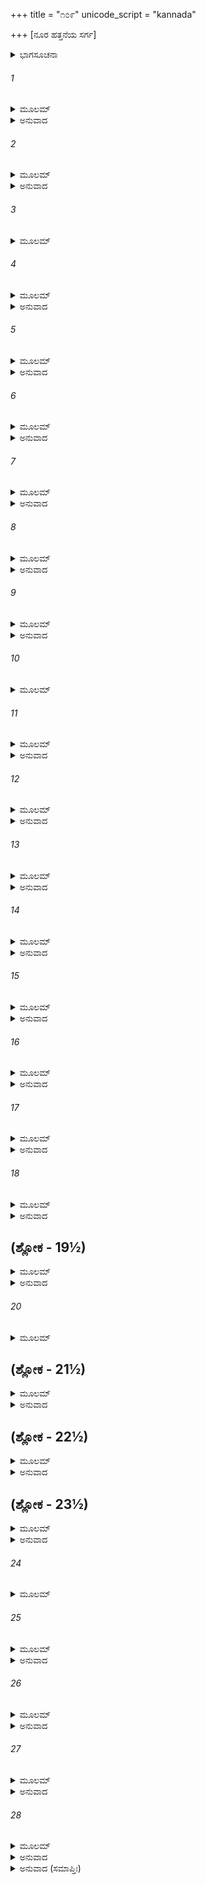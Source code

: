 +++
title = "೧೦೯"
unicode_script = "kannada"

+++
[ನೂರ ಹತ್ತನೆಯ ಸರ್ಗ]



<details><summary>ಭಾಗಸೂಚನಾ</summary>

ಶ್ರೀರಾಮನು ಅನುಜರೊಡನೆ ತನ್ನ ಸ್ವರೂಪನಾದ ಮಹಾವಿಷ್ಣುವಿನಲ್ಲಿ ಐಕ್ಯ ಹೊಂದುವುದು, ಜೊತೆಗೆ ಬಂದಿರುವ ಸಮಸ್ತರಿಗೂ ಸಂತಾನಕ ಲೋಕದ ಪ್ರಾಪ್ತಿ
</details>

###### 1


<details><summary>ಮೂಲಮ್</summary>

ಅಧ್ಯರ್ಧಯೋಜನಂ ಗತ್ವಾ ನದೀಂ ಪಶ್ಚಾನ್ಮುಖಾಶ್ರಿತಾಮ್ ।  
ಸರಯೂಂ ಪುಣ್ಯ ಸಲಿಲಾಂ ದದರ್ಶ ರಘುನಂದನಃ ॥
</details>

<details><summary>ಅನುವಾದ</summary>

ಅಯೋಧ್ಯೆಯಿಂದ ಒಂದೂವರೆ ಯೋಜನ ದೂರ ಹೋದ ಬಳಿಕ ಶ್ರೀರಾಮನು ಪಶ್ಚಿಮ ದಿಕ್ಕಿನಲ್ಲಿರುವ ಪುಣ್ಯೋದಕದಿಂದ ಕೂಡಿದ ಸರಯೂ ನದಿಯನ್ನು ದರ್ಶಿಸಿದನು.॥1॥
</details>

###### 2


<details><summary>ಮೂಲಮ್</summary>

ತಾಂ ನದೀಮಾಕುಲಾವರ್ತಾಂಸರ್ವತ್ರಾನುಸರನ್ನೃಪಃ ।  
ಆಗತಃ ಸಪ್ರಜೋ ರಾಮಸ್ತಂ ದೇಶಂ ರಘುನಂದನಃ ॥
</details>

<details><summary>ಅನುವಾದ</summary>

ಸರಯೂ ನದಿಯಲ್ಲಿ ಎಲ್ಲೆಡೆ ಸುಳಿಗಳಿದ್ದವು. ಅಲ್ಲಿ ಎಲ್ಲೆಡೆ ತಿರುಗಾಡಿ ರಘುನಂದನ ಶ್ರೀರಾಮನು ಪ್ರಜಾಜನರೊಂದಿಗೆ ಒಂದು ಉತ್ತಮ ಸ್ಥಾನಕ್ಕೆ ತಲುಪಿದನು.॥2॥
</details>

###### 3


<details><summary>ಮೂಲಮ್</summary>

ಅಥ ತಸ್ಮಿನ್ಮುಹೂರ್ತೇ ತು ಬ್ರಹ್ಮಾ ಲೋಕಪಿತಾಮಹಃ ।  
ಸರ್ವೈಃಪರಿವೃತೋ ದೇವೈರ್ಋಷಿಭಿಶ್ಚ ಮಹಾತ್ಮಭಿಃ ॥
</details>

###### 4


<details><summary>ಮೂಲಮ್</summary>

ಆಯಯೌ ಯತ್ರ ಕಾಕುತ್ಸ್ಥಃ ಸ್ವರ್ಗಾಯ ಸಮುಪಸ್ಥಿತಃ ।  
ವಿಮಾನಶತಕೋಟೀಭಿರ್ದಿವ್ಯಾಭಿರಭಿಸಂವೃತಃ ॥
</details>

<details><summary>ಅನುವಾದ</summary>

ಆಗಲೇ ಲೋಕಪಿತಾಮಹ ಬ್ರಹ್ಮದೇವರು ಸಮಸ್ತ ದೇವತೆಗಳಿಂದ ಹಾಗೂ ಋಷಿಗಳಿಂದ ಸಂವೃತನಾಗಿ ಶ್ರೀರಘುನಾಥನು ಪರಮಧಾಮಕ್ಕೆ ತೆರಳಲು ನಿಂತಿದ್ದ ಸ್ಥಲಕ್ಕೆ ಬಂದು ತಲುಪಿದರು. ಅವರೊಂದಿಗೆ ಕೋಟಿ-ಕೋಟಿ ದಿವ್ಯ ವಿಮಾನಗಳು ಶೋಭಿಸುತ್ತಿದ್ದವು.॥3-4॥
</details>

###### 5


<details><summary>ಮೂಲಮ್</summary>

ದಿವ್ಯತೇಜೋವೃತಂವ್ಯೋಮ ಜ್ಯೋತಿರ್ಭೂತಮನುತ್ತಮಮ್ ।  
ಸ್ವಯಂಪ್ರಭೈಃ ಸ್ವತೇಜೋಭಿಃ ಸ್ವರ್ಗಿಭಿಃ ಪುಣ್ಯಕರ್ಮಭಿಃ ॥
</details>

<details><summary>ಅನುವಾದ</summary>

ಆಕಾಶ ಮಂಡಲವೆಲ್ಲ ದಿವ್ಯತೇಜದಿಂದ ವ್ಯಾಪ್ತವಾಗಿ ಅತ್ಯಂತ ಜ್ಯೋತಿರ್ಮಯವಾಗುತ್ತಿತ್ತು. ಪುಣ್ಯಕರ್ಮಮಾಡುವ ಸ್ವರ್ಗವಾಸೀಗಳು ಸ್ವಯಂ ಪ್ರಕಾಶಿತರಾಗಿ ತಮ್ಮ ತೇಜದಿಂದ ಆ ಸ್ಥಾನವನ್ನು ಬೆಳಗಿಸುತ್ತಿದ್ದರು.॥5॥
</details>

###### 6


<details><summary>ಮೂಲಮ್</summary>

ಪುಣ್ಯಾ ವಾತಾ ವವುಶ್ಚೈವ ಗಂಧವಂತಃ ಸುಖಪ್ರದಾಃ ।  
ಪಪಾತ ಪುಷ್ಪವೃಷ್ಟಿಶ್ಚ ದೇವೈರ್ಮುಕ್ತಾ ಮಹೌಘವತ್ ॥
</details>

<details><summary>ಅನುವಾದ</summary>

ಪರಮ ಪವಿತ್ರ, ಸುಗಂಧಿತ, ಸುಖದಾಯಕ ಮಂದಾನಿಲ ಬೀಸತೊಡಗಿತು. ದೇವತೆಗಳು ಸುರಿಸುವ ರಾಶಿ-ರಾಶಿ ದಿವ್ಯಪುಷ್ಪಗಳ ಭಾರೀ ವರ್ಷಾ ಆಗತೊಡಗಿತು.॥6॥
</details>

###### 7


<details><summary>ಮೂಲಮ್</summary>

ತಸ್ಮಿಂಸ್ತೂರ್ಯಶತೈಃ ಕೀರ್ಣೇಗಂಧರ್ವಾಪ್ಸರಸಂಕುಲೇ ।  
ಸರಯೂಸಲಿಲಂ ರಾಮಃ ಪದ್ಭ್ಯಾಂ ಸಮುಪಚಕ್ರಮೇ ॥
</details>

<details><summary>ಅನುವಾದ</summary>

ಆಗ ನೂರಾರು ವಾದ್ಯಗಳು ಮೊಳಗಿದವು, ಗಂಧರ್ವರು ಮತ್ತು ಅಪ್ಸರೆಯರಿಂದ ಅಲ್ಲಿಯ ಜಾಗ ತುಂಬಿ ಹೋಯಿತು. ಅಷ್ಟರಲ್ಲಿ ಶ್ರೀರಾಮಚಂದ್ರನು ಸರಯೂ ಜಲವನ್ನು ಪ್ರವೇಶಿಸಲು ಮುಂದಡಿಯಿಟ್ಟನು.॥7॥
</details>

###### 8


<details><summary>ಮೂಲಮ್</summary>

ತತಃ ಪಿತಾಮಹೋ ವಾಣೀಂ ತ್ವಂತರಿಕ್ಷಾದಭಾಷತ ।  
ಆಗಚ್ಛ ವಿಷ್ಣೋ ಭದ್ರಂ ತೇ ದಿಷ್ಟ್ಯಾ ಪ್ರಾಪ್ತೋಽಸಿ ರಾಘವ ॥
</details>

<details><summary>ಅನುವಾದ</summary>

ಆಗ ಬ್ರಹ್ಮದೇವರು ಆಕಾಶದಿಂದ ನುಡಿದರು - ಶ್ರೀವಿಷ್ಣುಸ್ವರೂಪ ರಘುನಂದನ! ಬಾ ಬಾ! ನಿನಗೆ ಮಂಗಳವಾಗಲಿ. ನೀನು ಪರಮಧಾಮಕ್ಕೆ ಆಗಮಿಸುವುದು ನಮ್ಮ ಸೌಭಾಗ್ಯವಾಗಿದೆ.॥8॥
</details>

###### 9


<details><summary>ಮೂಲಮ್</summary>

ಭ್ರಾತೃಭಿಃ ಸಹ ದೇವಾಭೈಃ ಪ್ರವಿಶಸ್ವ ಸ್ವಿಕಾಂ ತನುಮ್ ।  
ಯಾಮಿಚ್ಛಸಿ ಮಹಾಬಾಹೋ ತಾಂ ತನುಂ ಪ್ರವಿಶ ಸ್ವಕಾಮ್ ॥
</details>

<details><summary>ಅನುವಾದ</summary>

ಮಹಾಬಾಹೋ! ದೇವತುಲ್ಯ ತೇಜಸ್ವೀ ಸಹೋದರರೊಂದಿಗೆ ನಿನ್ನ ಸ್ವರೂಪಭೂತ ಲೋಕ ವನ್ನು ಪ್ರವೇಶಿಸು. ನೀನು ಬಯಸಿದ ಸ್ವರೂಪದಿಂದಲೇ ಪ್ರವೇಶಮಾಡು.॥9॥
</details>

###### 10


<details><summary>ಮೂಲಮ್</summary>

ವೈಷ್ಣವೀಂ ತಾಂ ಮಹಾತೇಜೋ ಯದ್ವಾಽಽಕಾಶಂ ಸನಾತನಮ್ ।  
ತ್ವಂ ಹಿ ಲೋಕಗತಿರ್ದೇವ ನ ತ್ವಾಂ ಕೇಚಿತ್ಪ್ರಜಾನತೇ ॥
</details>

###### 11


<details><summary>ಮೂಲಮ್</summary>

ಋತೇ ಮಾಯಾಂ ವಿಶಾಲಾಕ್ಷೀಂ ತವಪೂರ್ವಪರಿಗ್ರಹಾಮ್ ।  
ತ್ವಾಮಚಿಂತ್ಯಂ ಮಹದ್ಭೂತಮಕ್ಷಯಂ ಚಾಜರಂ ತಥಾ ।  
ಯಾಮಿಚ್ಛಸಿ ಮಹಾತೇಜಸ್ತಾಂ ತನುಂ ಪ್ರವಿಶ ಸ್ವಯಮ್ ॥
</details>

<details><summary>ಅನುವಾದ</summary>

ಮಹಾತೇಜಸ್ವೀ ಪರಮೇಶ್ವರ! ನೀನು ಇಚ್ಛಿಸುವೆಯಾದರೆ ಚತುರ್ಭುಜ ವಿಷ್ಣುರೂಪದಲ್ಲೇ ಪ್ರವೇಶಿಸು, ಅಥವಾ ತನ್ನ ಸನಾತನ ಆಕಾಶಮಯ ಅವ್ಯಕ್ತ ಬ್ರಹ್ಮರೂಪದಲ್ಲಿ ವಿರಾಜಮಾನನಾಗು. ದೇವ! ನೀನೇ ಸಮಸ್ತ ಲೋಕಗಳ ಆಶ್ರಯವಾಗಿರುವೆ. ನಿನ್ನ ಪುರಾತನ ಪತ್ನೀ ಯೋಗಮಾಯಾ ಸ್ವರೂಪಳಾದ, ವಿಶಾಲಾಕ್ಷಿಯಾದ ಸೀತಾದೇವಿಯ ಹೊರತು ಬೇರೆ ಯಾರಿಗೂ ನಿನ್ನ ನಿಜ ಸ್ವರೂಪ ತಿಳಿಯದು; ಏಕೆಂದರೆ ನೀನು ಅಚಿಂತ್ಯನು, ಮಹಾಸತ್ತ್ವನು, ಅವಿನಾಶಿಯು, ಆದಿಮಧ್ಯಾಂತರಹಿತನು, ಜರಾಮರಣರಹಿತನು. ಈಗ ನೀನು ಯಾವು ಸ್ವರೂಪದಲ್ಲಿ ಪ್ರವೇಶಿಸಲು ಬಯಸುವೆಯೋ ಆ ಸ್ವರೂಪದಲ್ಲಿ ಸೇರಿಕೋ.॥10-11॥
</details>

###### 12


<details><summary>ಮೂಲಮ್</summary>

ಪಿತಾಮಹವಚಃ ಶ್ರುತ್ವಾ ವಿನಿಶ್ಚಿತ್ಯ ಮಹಾಮತಿಃ ।  
ವಿವೇಶ ವೈಷ್ಣವಂ ತೇಜಃ ಸಶರೀರಃ ಸಹಾನುಜಃ ॥
</details>

<details><summary>ಅನುವಾದ</summary>

ಪಿತಾಮಹ ಬ್ರಹ್ಮದೇವರ ಮಾತನ್ನು ಕೇಳಿ ಪರಮ ಬುದ್ಧಿವಂತ ಶ್ರೀರಾಮನು ಏನೋ ನಿಶ್ಚಯಿಸಿ ಸಹೋದರರೊಂದಿಗೆ ಶರೀರಸಹಿತ ತನ್ನ ವೈಷ್ಣವ ತೇಜಸ್ಸಿನಲ್ಲಿ ಪ್ರವೇಶಿಸಿದನು.॥12॥
</details>

###### 13


<details><summary>ಮೂಲಮ್</summary>

ತತೋ ವಿಷ್ಣುಮಯಂ ದೇವಂಪೂಜಯಂತಿ ಸ್ಮ ದೇವತಾಃ ।  
ಸಾಧ್ಯಾ ಮರುದ್ಗಣಾಶ್ಚೈವ ಸೇಂದ್ರಾಃ ಸಾಗ್ನಿ ಪುರೋಗಮಾಃ ॥
</details>

<details><summary>ಅನುವಾದ</summary>

ಮತ್ತೆ ಇಂದ್ರಾಗ್ನಿ ಆದಿ ಎಲ್ಲ ದೇವತೆಗಳು, ಸಾಧ್ಯರು, ಮರುದ್ಗಣರು, ವಿಷ್ಣುಸ್ವರೂಪದಲ್ಲಿ ಸ್ಥಿತನಾದ ಭಗವಾನ್ ಶ್ರೀರಾಮನನ್ನು ಸ್ತುತಿಸಿ ಪೂಜಿಸ ತೊಡಗಿದರು.॥13॥
</details>

###### 14


<details><summary>ಮೂಲಮ್</summary>

ಯೇ ಚ ದಿವ್ಯಾ ಋಷಿಗಣಾ ಗಂಧರ್ವಾಪ್ಸರಸಶ್ಚ ಯಾಃ ।  
ಸುಪರ್ಣನಾಗಯಕ್ಷಾಶ್ಚ  ದೈತ್ಯ ದಾನವರಾಕ್ಷಸಾಃ ॥
</details>

<details><summary>ಅನುವಾದ</summary>

ಅನಂತರ ದಿವ್ಯಋಷಿ, ಗಂಧರ್ವರು, ಅಪ್ಸರೆಯರು, ಗರುಡ, ನಾಗ, ದೈತ್ಯ, ದಾನವ, ರಾಕ್ಷಸ ಇವರೆಲ್ಲರೂ ಭಗವಂತನ ಗುಣಗಾನ ಮಾಡತೊಡಗಿದರು.॥14॥
</details>

###### 15


<details><summary>ಮೂಲಮ್</summary>

ಸರ್ವಂ ಪುಷ್ಟಂ ಪ್ರಮುದಿತಂ ಸುಸಂಪೂರ್ಣಮನೋರಥಮ್ ।  
ಸಾಧುಸಾಧ್ವಿತಿ ತೈರ್ದೇವೈಸಿದಿವಂ ಗತಕಲ್ಮಷಮ್ ॥
</details>

<details><summary>ಅನುವಾದ</summary>

ಅವರು ಸ್ತುತಿಸುತ್ತಾರೆ- ಪ್ರಭೋ ! ನೀನು ಇಲ್ಲಿಗೆ ಪದಾರ್ಪಣ ಮಾಡಿದ್ದರಿಂದ ದೇವಲೋಕ ವಾಸಿಗಳ ಸಮುದಾಯ ಸಲ ಮನೋರಥವಾದ್ದರಿಂದ ಹೃಷ್ಟ-ಪುಷ್ಟ ಹಾಗೂ ಆನಂದ ಮಗ್ನವಾಯಿತು. ಎಲ್ಲರ ಪಾಪ-ತಾಪ ನಾಶವಾಗಿ ಹೋದುವು. ಸ್ವಾಮಿ! ನೀನು ಮಾಡಿದ ಕಾರ್ಯವು ಅತ್ಯಂತ ಸಾಧುವಾಗಿದೆ.॥15॥
</details>

###### 16


<details><summary>ಮೂಲಮ್</summary>

ಅಥ ವಿಷ್ಣುರ್ಮಹಾತೇಜಾಃ ಪಿತಾಮಹಮುವಾಚಹ ।  
ಏಷಾಂ ಲೋಕಂ ಜನೌಘಾನಾಂ ದಾತುಮರ್ಹಸಿಸುವ್ರತ ॥
</details>

<details><summary>ಅನುವಾದ</summary>

ಅನಂತರ ವಿಷ್ಣು ರೂಪದಲ್ಲಿ ವಿರಾಜಿಸುತ್ತಿದ್ದ ಮಹಾತೇಜಸ್ವೀ ಶ್ರೀರಾಮನು ಬ್ರಹ್ಮ ದೇವರಲ್ಲಿ ಹೇಳಿದನು - ಸುವ್ರತ ಪಿತಾಮಹನೇ! ಈ ಸಮಸ್ತ ಜನಸಮುದಾಯಕ್ಕೂ ನೀನು ಉತ್ತಮ ಲೋಕವನ್ನು ಅನುಗ್ರಹಿಸು.॥16॥
</details>

###### 17


<details><summary>ಮೂಲಮ್</summary>

ಇಮೇ ಹಿ ಸರ್ವೇ ಸ್ನೇಹಾನ್ಮಾಮನುಯಾತಾ ಮನಸ್ವಿನಃ ।  
ಭಕ್ತಾ ಹಿ ಭಜಿತವ್ಯಾಶ್ಚ ತ್ಯಕ್ತಾತ್ಮಾನಶ್ಚ ಮತ್ಕೃತೇ ॥
</details>

<details><summary>ಅನುವಾದ</summary>

ಇವರೆಲ್ಲರೂ ಸ್ನೇಹಪರ ವಶರಾಗಿ ನನ್ನ ಹಿಂದೆ ಬಂದಿರುವರು. ಇವರೆಲ್ಲರೂ ಯಶಸ್ವೀ ನನ್ನ ಭಕ್ತರಾಗಿದ್ದಾರೆ. ಇವರು ನನಗಾಗಿ ತಮ್ಮ ಲೌಕಿಕ ಸುಖಗಳನ್ನು ತ್ಯಜಿಸಿರುವರು; ಆದ್ದರಿಂದ ಇವರು ನನ್ನ ಅನುಗ್ರಹಕ್ಕೆ ಸರ್ವಥಾ ಪಾತ್ರರಾಗಿದ್ದಾರೆ.॥17॥
</details>

###### 18


<details><summary>ಮೂಲಮ್</summary>

ತಚ್ಛ್ರುತ್ವಾ ವಿಷ್ಣುವಚನಂ ಬ್ರಹ್ಮಾ ಲೋಕಗುರುಃ ಪ್ರಭುಃ ।  
ಲೋಕಾನ್ಸಂತಾನಕಾನ್ನಾಮ ಯಾಸ್ಯಂತೀಮೇಸಮಾಗತಾಃ ॥
</details>

<details><summary>ಅನುವಾದ</summary>

ಭಗವಾನ್ ವಿಷ್ಣುವಿನ ಮಾತನ್ನು ಕೇಳಿ ಲೋಕಗುರು ಭಗವಾನ್ ಬ್ರಹ್ಮದೇವರು ಹೇಳಿದರು - ಭಗವಂತಾ! ಇಲ್ಲಿಗೆ ಬಂದಿರುವ ಇವರೆಲ್ಲರೂ ‘ಸಾಂತಾನಿಕ’ ಎಂಬ ಲೋಕಕ್ಕೆ ಹೋಗುವರು.॥18॥
</details>

## (ಶ್ಲೋಕ - 19½)


<details><summary>ಮೂಲಮ್</summary>

ಯಚ್ಚ ತಿರ್ಯಗ್ಗತಂ ಕಿಂಚಿತ್ತ್ವಾಮೇವಮನುಚಿಂತಯತ್ ।  
ಪ್ರಾಣಾಂಸ್ತ್ಯಕ್ಷತಿಭಕ್ತ್ಯಾ ತತ್ಸಂತಾನೇಷು ನಿವತ್ಸ್ಯತಿ ॥  
ಸರ್ವೈರ್ಬ್ರಹ್ಮಗುಣೈರ್ಯುಕ್ತೇ ಬ್ರಹ್ಮಲೋಕಾದನಂತರೇ ।
</details>

<details><summary>ಅನುವಾದ</summary>

ಪಶು-ಪಕ್ಷಿ ಯೋನಿಯಲ್ಲಿ ಬಿದ್ದಿರುವ ಜೀವಿಗಳಲ್ಲಿ ಯಾರೇ ನಿನ್ನನ್ನು ಭಕ್ತಿಭಾವದಿಂದ ಚಿಂತಿಸುತ್ತಾ ತಮ್ಮ ಪ್ರಾಣಗಳನ್ನು ಪರಿತ್ಯಜಿಸುವರೋ ಅವರೂ ಕೂಡ ಸಂತಾನಕ ಲೋಕದಲ್ಲೇ ವಾಸಿಸುವರು. ಈ ಸಂತಾನಕ ಲೋಕವು ಬ್ರಹ್ಮಲೋಕದ ನಿಕಟವಾಗಿದೆ. (ಸಾಕೇತಧಾಮದ್ದೇ ಅಂಗವಾಗಿದೆ) ಅದು ಬ್ರಹ್ಮನ ಸತ್ಯ-ಸಂಕಲ್ಪತ್ವ ಮೊದಲಾದ ಎಲ್ಲ ಉತ್ತಮ ಗುಣಗಳಿಂದ ಕೂಡಿದೆ. ಅದರಲ್ಲೇ ಈ ನಿನ್ನ ಭಕ್ತ ಜನರು ವಾಸಿಸುವರು.॥19½॥
</details>

###### 20


<details><summary>ಮೂಲಮ್</summary>

ವಾನರಾಶ್ಚ ಸ್ವಿಕಾಂ ಯೋನಿಮೃಕ್ಷಾಶ್ಚೈವ ತಥಾ ಯಯುಃ ॥
</details>

## (ಶ್ಲೋಕ - 21½)


<details><summary>ಮೂಲಮ್</summary>

ಯೇಭ್ಯೋ ವಿನಿಃಸೃತಾಃ ಸರ್ವೇ ಸುರೇಭ್ಯಃಸುರಸಂಭವಾಃ ।  
ತೇಷು ಪ್ರವಿವಿಶೇ ಚೈವ ಸುಗ್ರೀವಃ ಸೂರ್ಯಮಂಡಲಮ್ ॥  
ಪಶ್ಯತಾಂ ಸರ್ವದೇವಾನಾಂ ಸ್ವಾನ್ ಪಿತೃನ್ ಪ್ರತಿಪೇದಿರೇ ।
</details>

<details><summary>ಅನುವಾದ</summary>

ವಾನರರು, ಕರಡಿಗಳು ಯಾವ ದೇವತೆಗಳಿಂದ ಉತ್ಪನ್ನರಾಗಿದ್ದರೋ, ಆಯಾ ದೇವತೆಗಳಲ್ಲಿಯೇ ಸೇರಿಕೊಳ್ಳುವರು. ಸುಗ್ರೀವನು ಸೂರ್ಯಮಂಡಲವನ್ನು ಸೇರಿಕೊಳ್ಳುವನು. ಸಮಸ್ತ ದೇವತೆಗಳು ನೋಡು-ನೋಡುತ್ತಿರುವಂತೆಯೇ ಋಕ್ಷ-ವಾನರರೆಲ್ಲರೂ ತಮ್ಮ-ತಮ್ಮ ಪಿತೃಗಳಲ್ಲಿ ಸೇರಿಕೊಂಡವು.॥20-21½॥
</details>

## (ಶ್ಲೋಕ - 22½)


<details><summary>ಮೂಲಮ್</summary>

ತಥಾ ಬ್ರುವತಿದೇವೇಶೇ ಗೋಪ್ರತಾರಮುಪಾಗತಾಃ ॥  
ಭೇಜಿರೇ ಸರಯೂಂ ಸರ್ವೇಹರ್ಷಪೂರ್ಣಾಶ್ರುವಿಕ್ಲವಾಃ ।
</details>

<details><summary>ಅನುವಾದ</summary>

ದೇವೇಶ್ವರ ಬ್ರಹ್ಮದೇವರು ಸಂತಾನಕ ಲೋಕದ ಘೋಷಣೆ ಮಾಡಿದಾಗ ಸರಯೂವಿನ ಗೋಪ್ರತಾರಘಾಟಿನಲ್ಲಿ ಬಂದಿರುವ ಎಲ್ಲ ಜನರು ಆನಂದಾಶ್ರು ಹರಿಸುತ್ತಾ ಸರಯೂ ನೀರಿನಲ್ಲಿ ಮುಳುಗು ಹಾಕಿದರು.॥22½॥
</details>

## (ಶ್ಲೋಕ - 23½)


<details><summary>ಮೂಲಮ್</summary>

ಅವಗಾಹ್ಯಾಪ್ಸು ಯೋ ಯೋ ವೈ ಪ್ರಾಣಾಂಸ್ತ್ಯಕ್ತ್ವಾ ಪ್ರಹೃಷ್ಟವತ್ ॥  
ಮಾನುಷಂ ದೇಹಮುತ್ಸೃಜ್ಯ ವಿಮಾನಂಸೋಧ್ಯರೋಹತ ।
</details>

<details><summary>ಅನುವಾದ</summary>

ನೀರಿನಲ್ಲಿ ಮುಳುಗುತ್ತಿರುವಂತೆ ಅಲ್ಲಲ್ಲೇ ಬಹಳ ಹರ್ಷದೊಂದಿಗೆ ಪ್ರಾಣಗಳನ್ನು, ಮನುಷ್ಯ ಶರೀರವನ್ನು ತ್ಯಜಿಸಿ ವಿಮಾನವನ್ನು ಅಡರಿದರು.॥23½॥
</details>

###### 24


<details><summary>ಮೂಲಮ್</summary>

ತಿರ್ಯಗ್ಯೋನಿಗತಾನಾಂ ಚ ಶತಾನಿ ಸರಯೂಜಲಮ್ ॥
</details>

###### 25


<details><summary>ಮೂಲಮ್</summary>

ಸಂಪ್ರಾಪ್ಯ ತ್ರಿದಿವಂ ಜಗ್ಮುಃ ಪ್ರಭಾಸುರವಪೂಂಷಿ ತು ।  
ದಿವ್ಯಾ ದಿವ್ಯೇನ ವಪುಷಾ ದೇವಾ ದೀಪ್ತಾ ಇವಾಭವನ್ ॥
</details>

<details><summary>ಅನುವಾದ</summary>

ಪಶು-ಪಕ್ಷಿ ಯೋನಿಯಲ್ಲಿದ್ದ ನೂರಾರು ಪ್ರಾಣಿಗಳು ಸರಯೂ ನದಿಯಲ್ಲಿ ಮುಳುಗಿ ತೇಜಸ್ವೀ ಶರೀರ ಧರಿಸಿ ದಿವ್ಯಲೋಕಕ್ಕೆ ತೆರಳಿದವು. ಅವುಗಳು ದಿವ್ಯಶರೀರ ಧರಿಸಿ ದಿವ್ಯ ಅವಸ್ಥೆಯಲ್ಲಿ ಸ್ಥಿತರಾಗಿ ದೇವತೆಗಳಂತೇ ಪ್ರಕಾಶಮಾನವಾದವು.॥24-25॥
</details>

###### 26


<details><summary>ಮೂಲಮ್</summary>

ಗತ್ವಾ ತು ಸರಯೂತೋಯಂ ಸ್ಥಾವರಾಣಿ ಚರಾಣಿ ಚ ।  
ಪ್ರಾಪ್ಯ ತತ್ತೋಯವಿಕ್ಲೇದಂ ದೇವಲೋಕಮುಪಾಗಮನ್ ॥
</details>

<details><summary>ಅನುವಾದ</summary>

ಸ್ಥಾವರ - ಜಂಗಮ ಎಲ್ಲ ರೀತಿಯ ಪ್ರಾಣಿಗಳು ಸರಯೂ ಜಲದಲ್ಲಿ ಪ್ರವೇಶಿಸಿ ಆ ನೀರಿನಿಂದ ತಮ್ಮ ಶರೀರವನ್ನು ನೆನೆಸಿ ದಿವ್ಯಲೋಕಕ್ಕೆ ನಡೆದವು.॥26॥
</details>

###### 27


<details><summary>ಮೂಲಮ್</summary>

ತಸ್ಮಿನ್ಯೇಽಪಿ ಸಮಾಪನ್ನಾ ಋಕ್ಷವಾನರರಾಕ್ಷಸಾಃ ।  
ತೇಽಪಿ ಸ್ವರ್ಗಂ ಪ್ರವಿವಿಶುರ್ದೇಹಾನ್ನಿಕ್ಷಿಪ್ಯ ಚಾಂಭಸಿ ॥
</details>

<details><summary>ಅನುವಾದ</summary>

ಆಗ ಅಲ್ಲಿಗೆ ಬಂದಿರುವ ಋಕ್ಷ-ವಾನರ ರಾಕ್ಷಸರು ಎಲ್ಲರೂ ತಮ್ಮ ಶರೀರವನ್ನು ಸರಯೂ ನೀರಿನಲ್ಲಿ ಮುಳುಗಿಸಿ ಭಗವಂತನ ಪರಮಧಾವನ್ನೈದಿದರು.॥27॥
</details>

###### 28


<details><summary>ಮೂಲಮ್</summary>

ತತಃ ಸಮಾಗತಾನ್ಸರ್ವಾನ್ ಸ್ಥಾಪ್ಯ ಲೋಕಗುರುರ್ದಿವಿ ।  
ಹೃಷ್ಟೈಃ ಪ್ರಮುದಿತೈರ್ದೇವೈರ್ಜಗಾಮ ತ್ರಿದಿವಂ ಮಹತ್ ॥
</details>

<details><summary>ಅನುವಾದ</summary>

ಹೀಗೆ ಅಲ್ಲಿಗೆ ಬಂದ ಎಲ್ಲ ಪ್ರಾಣಿಗಳಿಗೆ ಸಂತಾನಿಕ ಲೋಕದಲ್ಲಿ ಸ್ಥಾನವನ್ನು ಕೊಟ್ಟು ಲೋಕಗುರು ಬ್ರಹ್ಮದೇವರು ಹರ್ಷಾ ನಂದದಿಂದ ದೇವತೆಗಳೊಂದಿಗೆ ತಮ್ಮ ಧಾಮಕ್ಕೆ ತೆರಳಿದರು.॥28॥
</details>

<details><summary>ಅನುವಾದ (ಸಮಾಪ್ತಿಃ)</summary>

ಶ್ರೀವಾಲ್ಮೀಕಿ ವಿರಚಿತ ಆರ್ಷರಾಮಾಯಣ ಆದಿಕಾವ್ಯದ ಉತ್ತರ ಕಾಂಡದಲ್ಲಿ ನೂರಹತ್ತನೆಯ ಸರ್ಗಪೂರ್ಣವಾಯಿತು. ॥110॥
</details>
